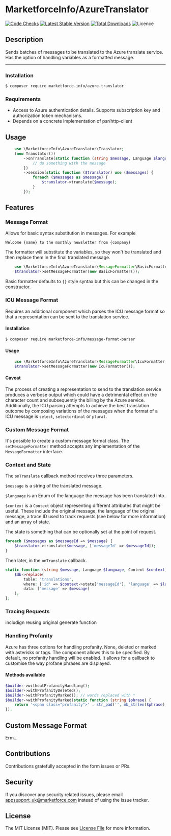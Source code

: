 # MarketforceInfo/AzureTranslator

[![Code Checks](https://img.shields.io/github/actions/workflow/status/marketforce-info/azure-translator/code-checks.yml?branch=main&logo=github)](https://github.com/marketforce-info/azure-translator/actions/workflows/code-checks.yml)
[![Latest Stable Version](https://img.shields.io/github/v/release/marketforce-info/azure-translator?logo=packagist)](https://github.com/marketforce-info/azure-translator/releases)
[![Total Downloads](https://img.shields.io/packagist/dt/marketforce-info/azure-translator?logo=packagist)](https://packagist.org/packages/marketforce-info/azure-translator)
![Licence](https://img.shields.io/github/license/marketforce-info/azure-translator.svg)

## Description
Sends batches of messages to be translated to the Azure translate service. Has the option of handling variables as a
formatted message.

---

### Installation

```bash
$ composer require marketforce-info/azure-translator
```

### Requirements

* Access to Azure authentication details. Supports subscription key and authorization token mechanisms.
* Depends on a concrete implementation of psr/http-client

## Usage

```php
    use \MarketforceInfo\AzureTranslator\Translator;
    (new Translator())
        ->onTranslate(static function (string $message, Language $language, Context $context) {
            // do something with the message
        })
        ->session(static function ($translator) use ($messages) {
            foreach ($messages as $message) {
                $translator->translate($message);
            }
        });
```

## Features

### Message Format

Allows for basic syntax substitution in messages. For example

```text
Welcome {name} to the monthly newsletter from {company}
```

The formatter will substitute the variables, so they won't be translated and then replace them in the final translated
message.

```php
    use \MarketforceInfo\AzureTranslator\MessageFormatter\BasicFormatter;
    $translator->setMessageFormatter(new BasicFormatter());
```

Basic formatter defaults to `{}` style syntax but this can be changed in the constructor.

### ICU Message Format

Requires an additional component which parses the ICU message format so that a representation can be sent to the
translation service.

#### Installation

```bash
$ composer require marketforce-info/message-format-parser
```

#### Usage

```php
    use \MarketforceInfo\AzureTranslator\MessageFormatter\IcuFormatter;
    $translator->setMessageFormatter(new IcuFormatter());
```

#### Caveat

The process of creating a representation to send to the translation service produces a verbose output which
could have a detrimental effect on the character count and subsequently the billing by the Azure service. Additionally,
the ICU parsing attempts to achieve the best translation outcome by composing variations of the messages when the
format of a ICU message is `select`, `selectordinal` or `plural`.

### Custom Message Format

It's possible to create a custom message format class. The `setMessageFormatter` method accepts any implementation of
the `MessageFormatter` interface.

### Context and State

The `onTranslate` callback method receives three parameters.

`$message` is a string of the translated message.

`$language` is an Enum of the language the message has been translated into.

`$context` is a `Context` object representing different attributes that might be useful. These include the original
message, the language of the original message, a trace ID used to track requests (see below for more information) and
an array of state.

The state is something that can be optionally set at the point of request.

```php
foreach ($messages as $messageId => $message) {
    $translator->translate($message, ['messageId' => $messageId]);
}
```

Then later, in the `onTranslate` callback.

```php
static function (string $message, Language $language, Context $context) use ($db) {
    $db->replace(
        table: 'translations',
        where: ['id' => $context->state['messageId'], 'language' => $language->value],
        data: ['message' => $message]
    );
};
```

### Tracing Requests

includign reusing original generate function

### Handling Profanity

Azure has three options for handling profanity. None, deleted or marked with asterisks or tags. The component allows
this to be specified. By default, no profanity handling will be enabled. It allows for a callback to customise the way
profane phrases are displayed.

#### Methods available

```php
$builder->withoutProfanityHandling();
$builder->withProfanityDeleted();
$builder->withProfanityMarked(); // words replaced with *
$builder->withProfanityMarked(static function (string $phrase) {
    return '<span class="profanity">' . str_pad('', mb_strlen($phrase), 'x') . '</span>';
});
```

## Custom Message Format

Erm...

## Contributions

Contributions gratefully accepted in the form issues or PRs.

## Security

If you discover any security related issues, please email appsupport_uk@marketforce.com instead of using the issue tracker.

## License

The MIT License (MIT). Please see [License File](LICENSE) for more information.
